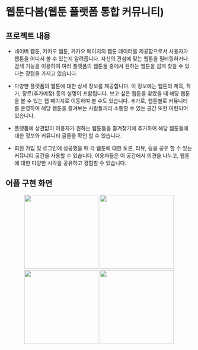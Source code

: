 # 웹툰다봄(웹툰 플랫폼 통합 커뮤니티)

## 프로젝트 내용
- 네이버 웹툰, 카카오 웹툰, 카카오 페이지의 웹툰 데이터를 제공함으로서 사용자가 웹툰을 어디서 볼 수 있는지 알려줍니다. 자신의 관심에 맞는 웹툰을 필터링하거나 검색 기능을 이용하여 여러 플랫폼의 웹툰들 중에서 원하는 웹툰을 쉽게 찾을 수 있다는 장점을 가지고 있습니다. 

- 다양한 플랫폼의 웹툰에 대한 상세 정보를 제공합니다. 이 정보에는 웹툰의 제목, 작가, 장르(추가예정) 등의 설명이 포함됩니다. 보고 싶은 웹툰을 찾았을 때 해당 웹툰을 볼 수 있는 웹 페이지로 이동하여 볼 수도 있습니다. 추가로, 웹툰별로 커뮤니티를 운영하여 해당 웹툰을 즐겨보는 사람들끼리 소통할 수 있는 공간 또한 마련되어 있습니다.

- 플랫폼에 상관없이 이용자가 원하는 웹툰들을 즐겨찾기에 추가하여 해당 웹툰들에 대한 정보와 커뮤니티 글들을 확인 할 수 있습니다.

- 회원 가입 및 로그인에 성공했을 때 각 웹툰에 대한 토론, 리뷰, 등을 공유 할 수 있는 커뮤니티 공간을 사용할 수 있습니다. 이용자들은 이 공간에서 의견을 나누고, 웹툰에 대한 다양한 시각을 공유하고 경험할 수 있습니다.

## 어플 구현 화면
<p align="center">
  <img src="https://github.com/kang-min-seok/Webtoon_daBom/assets/50363541/a3a9d7eb-85cc-4370-8799-40578c8291c6" width="200"/>
  <img src="https://github.com/kang-min-seok/Webtoon_daBom/assets/50363541/c7a8a2f3-9054-4217-8228-9f99bfea89a2" width="200"/>
  <img src="https://github.com/kang-min-seok/Webtoon_daBom/assets/50363541/0b35b70d-734a-4da5-8ab9-d2785be4bcdd" width="200"/>
  <img src="https://github.com/kang-min-seok/Webtoon_daBom/assets/50363541/618ada0f-2f68-46c7-9cda-52dfe44142b0" width="200"/>
</p>

